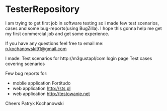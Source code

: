 # TesterRepository

I am trying to get first job in software testing so i made few test scenarios, cases and some bug-reports(using BugZilla). I hope this gonna help me get my first commercial job and get some experience.

If you have any questions feel free to email me: p.kochanowski91@gmail.com

I made:
 Test scenarios for http://m3gustapl/com login page
 Test cases covering scenarios
 
 
 Few bug reports for:
- moblie application Fortitudo
- web application http://sts.pl
- web application http://testowanie.net

Cheers
Patryk Kochanowski
